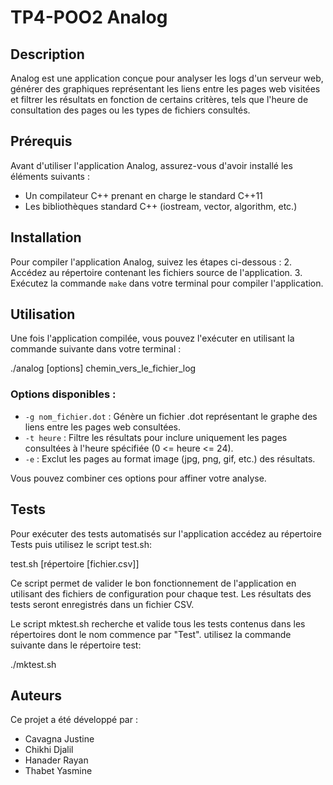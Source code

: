 # TP4-POO2 Analog

## Description

Analog est une application conçue pour analyser les logs d'un serveur web, générer des graphiques représentant les liens entre les pages web visitées et filtrer les résultats en fonction de certains critères, tels que l'heure de consultation des pages ou les types de fichiers consultés.

## Prérequis

Avant d'utiliser l'application Analog, assurez-vous d'avoir installé les éléments suivants :
- Un compilateur C++ prenant en charge le standard C++11
- Les bibliothèques standard C++ (iostream, vector, algorithm, etc.)

## Installation

Pour compiler l'application Analog, suivez les étapes ci-dessous :
2. Accédez au répertoire contenant les fichiers source de l'application.
3. Exécutez la commande `make` dans votre terminal pour compiler l'application.

## Utilisation

Une fois l'application compilée, vous pouvez l'exécuter en utilisant la commande suivante dans votre terminal :

./analog [options] chemin_vers_le_fichier_log


### Options disponibles :

- `-g nom_fichier.dot` : Génère un fichier .dot représentant le graphe des liens entre les pages web consultées.
- `-t heure` : Filtre les résultats pour inclure uniquement les pages consultées à l'heure spécifiée (0 <= heure <= 24).
- `-e` : Exclut les pages au format image (jpg, png, gif, etc.) des résultats.
  
Vous pouvez combiner ces options pour affiner votre analyse. 

## Tests

Pour exécuter des tests automatisés sur l'application accédez au répertoire Tests puis utilisez le script test.sh:

test.sh [répertoire [fichier.csv]]

 Ce script permet de valider le bon fonctionnement de l'application en utilisant des fichiers de configuration pour chaque test. Les résultats des tests seront enregistrés dans un fichier CSV.

Le script mktest.sh recherche et valide tous les tests contenus dans les répertoires dont le nom commence par "Test". utilisez la commande suivante dans le répertoire test:

./mktest.sh

## Auteurs

Ce projet a été développé par :
- Cavagna Justine
- Chikhi Djalil
- Hanader Rayan
- Thabet Yasmine
